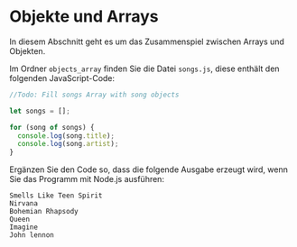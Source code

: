 # Objekte und Arrays

In diesem Abschnitt geht es um das Zusammenspiel zwischen Arrays und Objekten.

Im Ordner `objects_array` finden Sie die Datei `songs.js`, diese enthält den folgenden JavaScript-Code:

```javascript
//Todo: Fill songs Array with song objects

let songs = [];

for (song of songs) {
  console.log(song.title);
  console.log(song.artist);
}
```

Ergänzen Sie den Code so, dass die folgende Ausgabe erzeugt wird, wenn Sie das Programm mit Node.js ausführen:

```shell
Smells Like Teen Spirit
Nirvana
Bohemian Rhapsody
Queen
Imagine
John lennon
```


